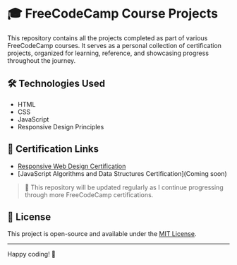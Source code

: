 # 🎓 FreeCodeCamp Course Projects

This repository contains all the projects completed as part of various FreeCodeCamp courses. It serves as a personal collection of certification projects, organized for learning, reference, and showcasing progress throughout the journey.

## 🛠️ Technologies Used

- HTML  
- CSS  
- JavaScript  
- Responsive Design Principles  

## 🏅 Certification Links

- [Responsive Web Design Certification](YOUR_CERTIFICATE_LINK_HERE)
- [JavaScript Algorithms and Data Structures Certification](Coming soon)

> 🔄 This repository will be updated regularly as I continue progressing through more FreeCodeCamp certifications.

## 📜 License

This project is open-source and available under the [MIT License](LICENSE).

---

Happy coding! 🚀